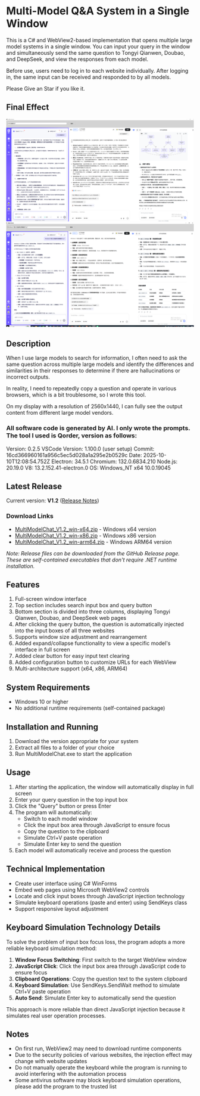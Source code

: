 # Multi-Model Q&A System in a Single Window

This is a C# and WebView2-based implementation that opens multiple large model systems in a single window. You can input your query in the window and simultaneously send the same question to Tongyi Qianwen, Doubao, and DeepSeek, and view the responses from each model.

Before use, users need to log in to each website individually. After logging in, the same input can be received and responded to by all models.

Please Give an Star if you like it.

## Final Effect

![Final Effect](img/最终效果.png)
![Final Effect2](img/最终效果2.png)

## Description
  When I use large models to search for information, I often need to ask the same question across multiple large models and identify the differences and similarities in their responses to determine if there are hallucinations or incorrect outputs.

  In reality, I need to repeatedly copy a question and operate in various browsers, which is a bit troublesome, so I wrote this tool.

  On my display with a resolution of 2560x1440, I can fully see the output content from different large model vendors.

###  All software code is generated by AI. I only wrote the prompts. The tool I used is Qorder, version as follows:

  Version: 0.2.5
   VSCode Version: 1.100.0 (user setup)
   Commit: 16cd366960161a956c5ec5d028a1a295e2b0529c
   Date: 2025-10-10T12:08:54.752Z
   Electron: 34.5.1
   Chromium: 132.0.6834.210
   Node.js: 20.19.0
   V8: 13.2.152.41-electron.0
   OS: Windows_NT x64 10.0.19045

## Latest Release

Current version: **V1.2** ([Release Notes](RELEASE_NOTES_V1.2.md))

### Download Links
- [MultiModelChat_V1.2_win-x64.zip](https://github.com/wadereye/MultiModelChatInOneWindow/blob/main/ReleasesFile/MultiModelChat_V1.2_win-x64.zip) - Windows x64 version
- [MultiModelChat_V1.2_win-x86.zip](https://github.com/wadereye/MultiModelChatInOneWindow/blob/main/ReleasesFile/MultiModelChat_V1.2_win-x86.zip) - Windows x86 version
- [MultiModelChat_V1.2_win-arm64.zip](https://github.com/wadereye/MultiModelChatInOneWindow/blob/main/ReleasesFile/MultiModelChat_V1.2_win-arm64.zip) - Windows ARM64 version

*Note: Release files can be downloaded from the GitHub Release page. These are self-contained executables that don't require .NET runtime installation.*

## Features

1. Full-screen window interface
2. Top section includes search input box and query button
3. Bottom section is divided into three columns, displaying Tongyi Qianwen, Doubao, and DeepSeek web pages
4. After clicking the query button, the question is automatically injected into the input boxes of all three websites
5. Supports window size adjustment and rearrangement
6. Added expand/collapse functionality to view a specific model's interface in full screen
7. Added clear button for easy input text clearing
8. Added configuration button to customize URLs for each WebView
9. Multi-architecture support (x64, x86, ARM64)

## System Requirements

- Windows 10 or higher
- No additional runtime requirements (self-contained package)

## Installation and Running

1. Download the version appropriate for your system
2. Extract all files to a folder of your choice
3. Run MultiModelChat.exe to start the application

## Usage

1. After starting the application, the window will automatically display in full screen
2. Enter your query question in the top input box
3. Click the "Query" button or press Enter
4. The program will automatically:
   - Switch to each model window
   - Click the input box area through JavaScript to ensure focus
   - Copy the question to the clipboard
   - Simulate Ctrl+V paste operation
   - Simulate Enter key to send the question
5. Each model will automatically receive and process the question

## Technical Implementation

- Create user interface using C# WinForms
- Embed web pages using Microsoft WebView2 controls
- Locate and click input boxes through JavaScript injection technology
- Simulate keyboard operations (paste and enter) using SendKeys class
- Support responsive layout adjustment

## Keyboard Simulation Technology Details

To solve the problem of input box focus loss, the program adopts a more reliable keyboard simulation method:

1. **Window Focus Switching**: First switch to the target WebView window
2. **JavaScript Click**: Click the input box area through JavaScript code to ensure focus
3. **Clipboard Operations**: Copy the question text to the system clipboard
4. **Keyboard Simulation**: Use SendKeys.SendWait method to simulate Ctrl+V paste operation
5. **Auto Send**: Simulate Enter key to automatically send the question

This approach is more reliable than direct JavaScript injection because it simulates real user operation processes.

## Notes

- On first run, WebView2 may need to download runtime components
- Due to the security policies of various websites, the injection effect may change with website updates
- Do not manually operate the keyboard while the program is running to avoid interfering with the automation process
- Some antivirus software may block keyboard simulation operations, please add the program to the trusted list